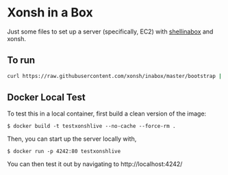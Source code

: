 Xonsh in a Box
==============
Just some files to set up a server (specifically, EC2) with [shellinabox](https://github.com/shellinabox/shellinabox) and xonsh.

To run
------

```sh
curl https://raw.githubusercontent.com/xonsh/inabox/master/bootstrap | sh
```

Docker Local Test
-----------------
To test this in a local container, first build a clean version of the image:

```console
$ docker build -t testxonshlive --no-cache --force-rm .
```

Then, you can start up the server locally with,

```console
$ docker run -p 4242:80 testxonshlive
```

You can then test it out by navigating to http://localhost:4242/

